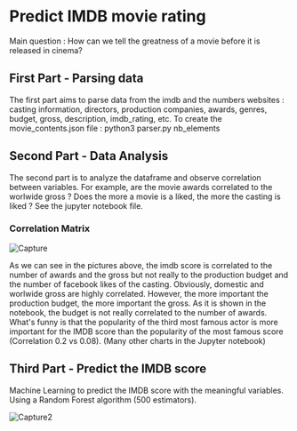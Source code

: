 # Predict IMDB movie rating

Main question : How can we tell the greatness of a movie before it is released in cinema?

## First Part - Parsing data
The first part aims to parse data from the imdb and the numbers websites : casting information, directors, production companies, awards, genres, budget, gross, description, imdb_rating, etc.
To create the movie_contents.json file :
python3 parser.py nb_elements

## Second Part - Data Analysis
The second part is to analyze the dataframe and observe correlation between variables. For example, are the movie awards correlated to the worlwide gross ? Does the more a movie is a liked, the more the casting is liked ? See the jupyter notebook file.

### Correlation Matrix
![Capture](https://user-images.githubusercontent.com/32996653/74405070-3ca5b900-4e52-11ea-9188-4998e3e708c8.PNG)

As we can see in the pictures above, the imdb score is correlated to the number of awards and the gross but not really to the production budget and the number of facebook likes of the casting.
Obviously, domestic and worlwide gross are highly correlated. However, the more important the production budget, the more important the gross.
As it is shown in the notebook, the budget is not really correlated to the number of awards.
What's funny is that the popularity of the third most famous actor is more important for the IMDB score than the popularity of the most famous score (Correlation 0.2 vs 0.08).
(Many other charts in the Jupyter notebook)

## Third Part - Predict the IMDB score
Machine Learning to predict the IMDB score with the meaningful variables.
Using a Random Forest algorithm (500 estimators).

![Capture2](https://user-images.githubusercontent.com/32996653/74405194-7f679100-4e52-11ea-9931-667985f06330.PNG)
